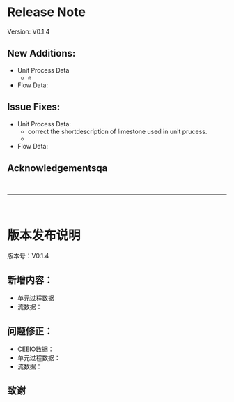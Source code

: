 # Release Note

Version: V0.1.4

## New Additions:

- Unit Process Data
  - e
- Flow Data:

## Issue Fixes:

- Unit Process Data:
  - correct the shortdescription of limestone used in unit prucess.
  - 
- Flow Data:

## Acknowledgementsqa


<br>

---

<br>

# 版本发布说明

版本号：V0.1.4

## 新增内容：

- 单元过程数据
- 流数据：

## 问题修正：

- CEEIO数据：
- 单元过程数据：
- 流数据：

## 致谢
